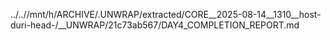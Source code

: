 ../..//mnt/h/ARCHIVE/.UNWRAP/extracted/CORE__2025-08-14__1310__host-duri-head-/__UNWRAP/21c73ab567/DAY4_COMPLETION_REPORT.md